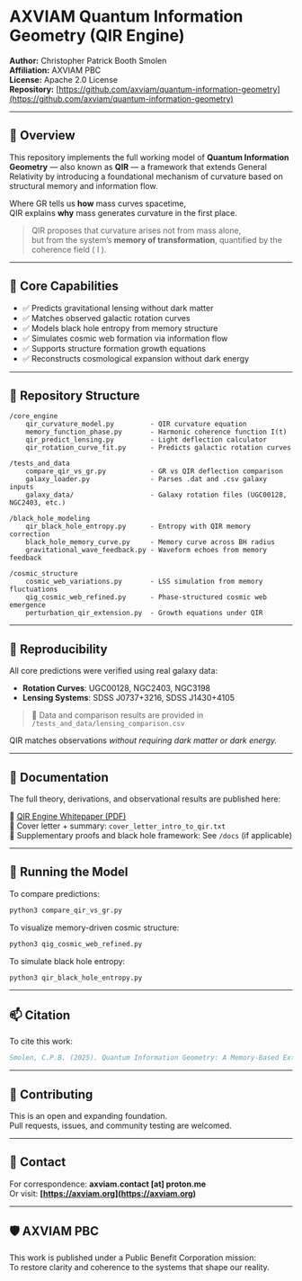 # AXVIAM Quantum Information Geometry (QIR Engine)

**Author:** Christopher Patrick Booth Smolen  
**Affiliation:** AXVIAM PBC  
**License:** Apache 2.0 License  
**Repository:** [https://github.com/axviam/quantum-information-geometry](https://github.com/axviam/quantum-information-geometry)

---

## 🧠 Overview

This repository implements the full working model of **Quantum Information Geometry** — also known as **QIR** — a framework that extends General Relativity by introducing a foundational mechanism of curvature based on structural memory and information flow.

Where GR tells us **how** mass curves spacetime,  
QIR explains **why** mass generates curvature in the first place.

> QIR proposes that curvature arises not from mass alone,  
> but from the system’s **memory of transformation**, quantified by the coherence field \( I \).

---

## 🧪 Core Capabilities

- ✅ Predicts gravitational lensing without dark matter  
- ✅ Matches observed galactic rotation curves  
- ✅ Models black hole entropy from memory structure  
- ✅ Simulates cosmic web formation via information flow  
- ✅ Supports structure formation growth equations  
- ✅ Reconstructs cosmological expansion without dark energy  

---

## 📂 Repository Structure

```text
/core_engine
    qir_curvature_model.py         - QIR curvature equation
    memory_function_phase.py       - Harmonic coherence function I(t)
    qir_predict_lensing.py         - Light deflection calculator
    qir_rotation_curve_fit.py      - Predicts galactic rotation curves

/tests_and_data
    compare_qir_vs_gr.py           - GR vs QIR deflection comparison
    galaxy_loader.py               - Parses .dat and .csv galaxy inputs
    galaxy_data/                   - Galaxy rotation files (UGC00128, NGC2403, etc.)

/black_hole_modeling
    qir_black_hole_entropy.py      - Entropy with QIR memory correction
    black_hole_memory_curve.py     - Memory curve across BH radius
    gravitational_wave_feedback.py - Waveform echoes from memory feedback

/cosmic_structure
    cosmic_web_variations.py       - LSS simulation from memory fluctuations
    qig_cosmic_web_refined.py      - Phase-structured cosmic web emergence
    perturbation_qir_extension.py  - Growth equations under QIR

```

---

## 🔬 Reproducibility

All core predictions were verified using real galaxy data:

- **Rotation Curves**: UGC00128, NGC2403, NGC3198  
- **Lensing Systems**: SDSS J0737+3216, SDSS J1430+4105  

> 📌 Data and comparison results are provided in `/tests_and_data/lensing_comparison.csv`

QIR matches observations *without requiring dark matter or dark energy.*

---

## 📘 Documentation

The full theory, derivations, and observational results are published here:

📄 [QIR Engine Whitepaper (PDF)](https://zenodo.org/record/XXXXXXX)  
📄 Cover letter + summary: `cover_letter_intro_to_qir.txt`  
📄 Supplementary proofs and black hole framework: See `/docs` (if applicable)

---

## 🚀 Running the Model

To compare predictions:

```bash
python3 compare_qir_vs_gr.py
```

To visualize memory-driven cosmic structure:

```bash
python3 qig_cosmic_web_refined.py
```

To simulate black hole entropy:

```bash
python3 qir_black_hole_entropy.py
```

---

## 📫 Citation

To cite this work:

```bibtex
Smolen, C.P.B. (2025). Quantum Information Geometry: A Memory-Based Extension to General Relativity. Zenodo. https://zenodo.org/record/XXXXXXX
```

---

## 🤝 Contributing

This is an open and expanding foundation.  
Pull requests, issues, and community testing are welcomed.

---

## 💬 Contact

For correspondence: **axviam.contact [at] proton.me**  
Or visit: **[https://axviam.org](https://axviam.org)**

---

## 🛡️ AXVIAM PBC

This work is published under a Public Benefit Corporation mission:  
To restore clarity and coherence to the systems that shape our reality.
